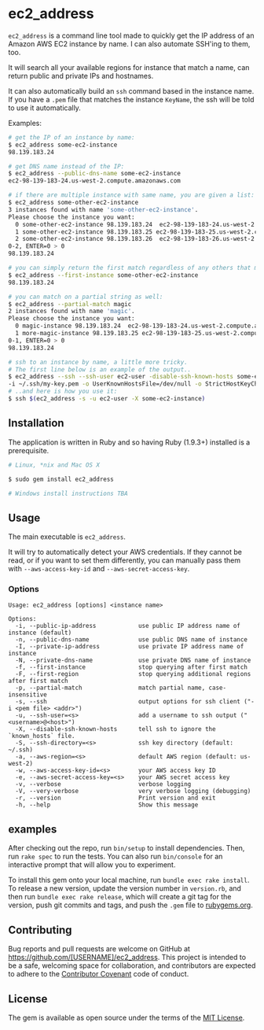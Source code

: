 # ec2_address

`ec2_address` is a command line tool made to quickly get the IP address of an Amazon AWS EC2 instance by name. I can also automate SSH'ing to them, too.

It will search all your available regions for instance that match a name, can return public and private IPs and hostnames.

It can also automatically build an `ssh` command based in the instance name. If you have a `.pem` file that matches the instance `KeyName`, the ssh will be told to use it automatically.

Examples:

```bash
# get the IP of an instance by name:
$ ec2_address some-ec2-instance
98.139.183.24

# get DNS name instead of the IP:
$ ec2_address --public-dns-name some-ec2-instance
ec2-98-139-183-24.us-west-2.compute.amazonaws.com

# if there are multiple instance with same name, you are given a list:
$ ec2_address some-other-ec2-instance
3 instances found with name 'some-other-ec2-instance'.
Please choose the instance you want:
  0 some-other-ec2-instance 98.139.183.24  ec2-98-139-183-24.us-west-2.compute.amazonaws.com
  1 some-other-ec2-instance 98.139.183.25 ec2-98-139-183-25.us-west-2.compute.amazonaws.com
  2 some-other-ec2-instance 98.139.183.26  ec2-98-139-183-26.us-west-2.compute.amazonaws.com
0-2, ENTER=0 > 0
98.139.183.24

# you can simply return the first match regardless of any others that match the name:
$ ec2_address --first-instance some-other-ec2-instance
98.139.183.24

# you can match on a partial string as well:
$ ec2_address --partial-match magic
2 instances found with name 'magic'.
Please choose the instance you want:
  0 magic-instance 98.139.183.24  ec2-98-139-183-24.us-west-2.compute.amazonaws.com
  1 more-magic-instance 98.139.183.25 ec2-98-139-183-25.us-west-2.compute.amazonaws.com
0-1, ENTER=0 > 0
98.139.183.24

# ssh to an instance by name, a little more tricky.
# The first line below is an example of the output..
$ ec2_address --ssh --ssh-user ec2-user -disable-ssh-known-hosts some-ec2-instance
-i ~/.ssh/my-key.pem -o UserKnownHostsFile=/dev/null -o StrictHostKeyChecking=no ec2-user@98.139.183.24
# ..and here is how you use it:
$ ssh $(ec2_address -s -u ec2-user -X some-ec2-instance)

```

## Installation

The application is written in Ruby and so having Ruby (1.9.3+) installed is a prerequisite.

```bash
# Linux, *nix and Mac OS X

$ sudo gem install ec2_address

# Windows install instructions TBA
```

## Usage

The main executable is `ec2_address`.

It will try to automatically detect your AWS credentials. If they cannot be read, or if you want to set them differently, you can manually pass them with `--aws-access-key-id` and `--aws-secret-access-key`.

### Options

```
Usage: ec2_address [options] <instance name>

Options:
  -i, --public-ip-address            use public IP address name of instance (default)
  -n, --public-dns-name              use public DNS name of instance
  -I, --private-ip-address           use private IP address name of instance
  -N, --private-dns-name             use private DNS name of instance
  -f, --first-instance               stop querying after first match
  -F, --first-region                 stop querying additional regions after first match
  -p, --partial-match                match partial name, case-insensitive
  -s, --ssh                          output options for ssh client ("-i <pem file> <addr>")
  -u, --ssh-user=<s>                 add a username to ssh output ("<username>@<host>")
  -X, --disable-ssh-known-hosts      tell ssh to ignore the `known_hosts` file.
  -S, --ssh-directory=<s>            ssh key directory (default: ~/.ssh)
  -a, --aws-region=<s>               default AWS region (default: us-west-2)
  -w, --aws-access-key-id=<s>        your AWS access key ID
  -e, --aws-secret-access-key=<s>    your AWS secret access key
  -v, --verbose                      verbose logging
  -V, --very-verbose                 very verbose logging (debugging)
  -r, --version                      Print version and exit
  -h, --help                         Show this message
```

## examples

After checking out the repo, run `bin/setup` to install dependencies. Then, run `rake spec` to run the tests. You can also run `bin/console` for an interactive prompt that will allow you to experiment.

To install this gem onto your local machine, run `bundle exec rake install`. To release a new version, update the version number in `version.rb`, and then run `bundle exec rake release`, which will create a git tag for the version, push git commits and tags, and push the `.gem` file to [rubygems.org](https://rubygems.org).

## Contributing

Bug reports and pull requests are welcome on GitHub at https://github.com/[USERNAME]/ec2_address. This project is intended to be a safe, welcoming space for collaboration, and contributors are expected to adhere to the [Contributor Covenant](contributor-covenant.org) code of conduct.


## License

The gem is available as open source under the terms of the [MIT License](http://opensource.org/licenses/MIT).

